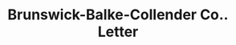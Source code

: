 ---
doi: 10.7916/D87H2WQ9
date_other: '1918'
date_other_textual: '1918'
form: correspondence
genre:
- Letters (correspondence)
name:
- Brunswick-Balke-Collender Co.
object_in_context_url: https://biggert.cul.columbia.edu/items/view/ave_biggert_01605
subject_hierarchical_geographic:
- Milwaukee, Wisconsin, United States
subject_name:
- Brunswick-Balke-Collender Co.
title: Brunswick-Balke-Collender Co.. Letter
sort_title: Brunswick-Balke-Collender Co.. Letter
call_number: ave_biggert_01605
coordinates:
- 43.05,-87.95
pid: ave_biggert_01605
identifiers: ave_biggert_01605
canvas_id: ldpd:396864
permalink: "/items/ave_biggert_01605/"
layout: iiif-image-page
---
